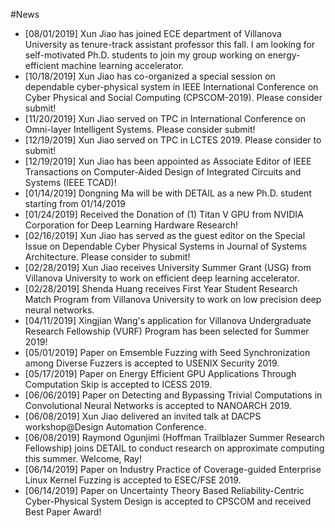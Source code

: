 #News
* [08/01/2019] Xun Jiao has joined ECE department of Villanova University as tenure-track assistant professor this fall. I am looking for self-motivated Ph.D. students to join my group working on energy-efficient machine learning accelerator. 
* [10/18/2019] Xun Jiao has co-organized a special session on dependable cyber-physical system in IEEE International Conference on Cyber Physical and Social Computing (CPSCOM-2019). Please consider submit!
* [11/20/2019] Xun Jiao served on TPC in International Conference on Omni-layer Intelligent Systems. Please consider submit!
* [12/19/2019] Xun Jiao served on TPC in LCTES 2019. Please consider to submit!
* [12/19/2019] Xun Jiao has been appointed as Associate Editor of IEEE Transactions on Computer-Aided Design of Integrated Circuits and Systems (IEEE TCAD)!
* [01/14/2019] Dongning Ma will be with DETAIL as a new Ph.D. student starting from 01/14/2019
* [01/24/2019] Received the Donation of (1) Titan V GPU from NVIDIA Corporation for Deep Learning Hardware Research! 
* [02/16/2019] Xun Jiao has served as the guest editor on the Special Issue on Dependable Cyber Physical Systems in Journal of Systems Architecture. Please consider to submit!
* [02/28/2019] Xun Jiao receives University Summer Grant (USG) from Villanova University to work on efficient deep learning accelerator.
* [02/28/2019] Shenda Huang receives First Year Student Research Match Program from Villanova University to work on low precision deep neural networks.
* [04/11/2019] Xingjian Wang's application for Villanova Undergraduate Research Fellowship (VURF) Program has been selected for Summer 2019!
* [05/01/2019] Paper on Emsemble Fuzzing with Seed Synchronization among Diverse Fuzzers is accepted to USENIX Security 2019.
* [05/17/2019] Paper on Energy Efficient GPU Applications Through Computation Skip is accepted to ICESS 2019.
* [06/06/2019] Paper on Detecting and Bypassing Trivial Computations in Convolutional Neural Networks is accepted to NANOARCH 2019.
* [06/08/2019] Xun Jiao delivered an invited talk at DACPS workshop@Design Automation Conference.
* [06/08/2019] Raymond Ogunjimi (Hoffman Trailblazer Summer Research Fellowship) joins DETAIL to conduct research on approximate computing this summer. Welcome, Ray!
* [06/14/2019] Paper on Industry Practice of Coverage-guided Enterprise Linux Kernel Fuzzing is accepted to ESEC/FSE 2019.
* [06/14/2019] Paper on Uncertainty Theory Based Reliability-Centric Cyber-Physical System Design is accepted to CPSCOM and received Best Paper Award!
